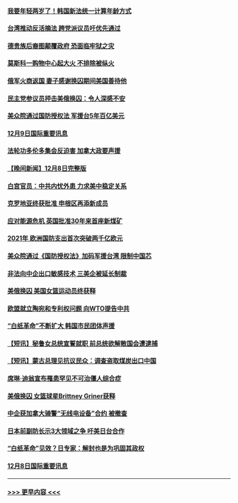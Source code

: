 #### [我要年轻两岁了！韩国新法统一计算年龄方式](../pages/prog202/a103594309.md?t=12092350) 
#### [台湾推动反活摘法 跨党派议员吁优先通过](../pages/prog202/a103594310.md?t=12092350) 
#### [德贵族后裔图颠覆政府 恐面临牢狱之灾](../pages/prog202/a103594297.md?t=12092350) 
#### [莫斯科一购物中心起大火 不排除被纵火](../pages/prog202/a103594188.md?t=12092350) 
#### [俄军火商返国 妻子感谢换囚期间美国善待他](../pages/prog202/a103594185.md?t=12092350) 
#### [民主党参议员抨击美俄换囚：令人深感不安](../pages/prog202/a103594207.md?t=12092350) 
#### [美众院通过国防授权法 军援台5年百亿美元](../pages/prog202/a103594192.md?t=12092350) 
#### [12月9日国际重要讯息](../pages/prog202/a103594189.md?t=12092350) 
#### [法轮功多伦多集会反迫害 加拿大政要声援](../pages/prog202/a103594125.md?t=12092350) 
#### [【晚间新闻】12月8日完整版](../pages/prog202/a103593985.md?t=12092350) 
#### [白宫官员：中共内忧外患 力求美中稳定关系](../pages/prog202/a103593856.md?t=12092350) 
#### [克罗地亚终获批准 申根区再添新成员](../pages/prog202/a103593897.md?t=12092350) 
#### [应对能源危机 英国批准30年来首座新煤矿](../pages/prog202/a103593899.md?t=12092350) 
#### [2021年 欧洲国防支出首次突破两千亿欧元](../pages/prog202/a103593891.md?t=12092350) 
#### [美众院通过《国防授权法》加码军援台湾 限制中国芯](../pages/prog202/a103593838.md?t=12092350) 
#### [非法向中企出口敏感技术 三美企被延长制裁](../pages/prog202/a103593706.md?t=12092350) 
#### [美俄换囚 美国女篮运动员终获释](../pages/prog202/a103593751.md?t=12092350) 
#### [欧盟就立陶宛和专利权问题 向WTO提告中共](../pages/prog202/a103593720.md?t=12092350) 
#### [“白纸革命”不断扩大 韩国市民团体声援](../pages/prog202/a103593712.md?t=12092350) 
#### [【短讯】秘鲁女总统宣誓就职 前总统欲解散国会遭逮捕](../pages/prog202/a103593718.md?t=12092350) 
#### [【短讯】蒙古总理见抗议民众：调查盗取煤炭出口中国](../pages/prog202/a103593722.md?t=12092350) 
#### [席琳·迪翁宣布罹患罕见不可治僵人综合症](../pages/prog202/a103593689.md?t=12092350) 
#### [美俄换囚 女篮球星Brittney Griner获释](../pages/prog202/a103593600.md?t=12092350) 
#### [中企获加拿大骑警“无线电设备”合约 被撤查](../pages/prog202/a103593570.md?t=12092350) 
#### [日本前副防长示3大领域之争 吁美日台合作](../pages/prog202/a103593555.md?t=12092350) 
#### [“白纸革命”见效？日专家：解封也是为巩固其政权](../pages/prog202/a103593458.md?t=12092350) 
#### [12月8日国际重要讯息](../pages/prog202/a103593451.md?t=12092350) 

----
#### [ >>> 更早内容 <<< ](../indexes/prog202-earlier.md)
